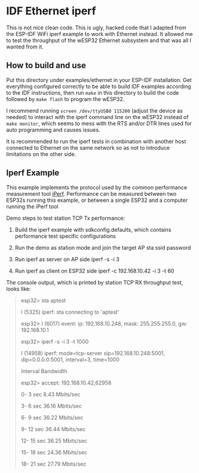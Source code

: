 # IDF Ethernet iperf

This is not nice clean code.  This is ugly, hacked code that I adapted from the ESP-IDF WiFi iperf example to work with 
Ethernet instead.  It allowed me to test the throughput of the wESP32 Ethernet subsystem and that was all I wanted from it.

## How to build and use

Put this directory under examples/ethernet in your ESP-IDF installation.  Get everything configured correctly to be able to build IDF examples according to the IDF instructions, then run `make` in this directory to build the code followed by `make flash` to program the wESP32.

I recommend running `screen /dev/ttyUSB0 115200` (adjust the device as needed) to interact with the iperf command line on the wESP32 instead of `make monitor`, which seems to mess with the RTS and/or DTR lines used for auto programming and causes issues.

It is recommended to run the iperf tests in combination with another host connected to Ethernet on the same network so as not to introduce limitations on the other side.

## Iperf Example

This example implements the protocol used by the common performance measurement tool [iPerf](https://iperf.fr/). 
Performance can be measured between two ESP32s running this example, or between a single ESP32 and a computer running the iPerf tool

Demo steps to test station TCP Tx performance: 

1. Build the iperf example with sdkconfig.defaults, which contains performance test specific configurations

2. Run the demo as station mode and join the target AP
   sta ssid password

3. Run iperf as server on AP side
   iperf -s -i 3

4. Run iperf as client on ESP32 side
   iperf -c 192.168.10.42 -i 3 -t 60

The console output, which is printed by station TCP RX throughput test, looks like:

>esp32> sta aptest
>
>I (5325) iperf: sta connecting to 'aptest'
>
>esp32> I (6017) event: ip: 192.168.10.248, mask: 255.255.255.0, gw: 192.168.10.1
>
>esp32> iperf -s -i 3 -t 1000
>
>I (14958) iperf: mode=tcp-server sip=192.168.10.248:5001, dip=0.0.0.0:5001, interval=3, time=1000
>
>Interval Bandwidth
>
>esp32> accept: 192.168.10.42,62958
>
>0-   3 sec       8.43 Mbits/sec
>
>3-   6 sec       36.16 Mbits/sec
>
>6-   9 sec       36.22 Mbits/sec
>
>9-  12 sec       36.44 Mbits/sec
>
>12-  15 sec       36.25 Mbits/sec
>
>15-  18 sec       24.36 Mbits/sec
>
>18-  21 sec       27.79 Mbits/sec



